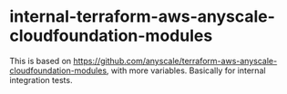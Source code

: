 # internal-terraform-aws-anyscale-cloudfoundation-modules
This is based on https://github.com/anyscale/terraform-aws-anyscale-cloudfoundation-modules, with more variables. Basically for internal integration tests.
